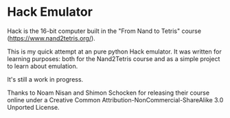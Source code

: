 # Hack Emulator

Hack is the 16-bit computer built in the "From Nand to
Tetris" course (https://www.nand2tetris.org/).

This is my quick attempt at an pure python Hack emulator.
It was written for learning purposes: both for the
Nand2Tetris course and as a simple project to learn about
emulation.

It's still a work in progress.

Thanks to Noam Nisan and Shimon Schocken for releasing
their course online under a Creative Common
Attribution-NonCommercial-ShareAlike 3.0 Unported License.
